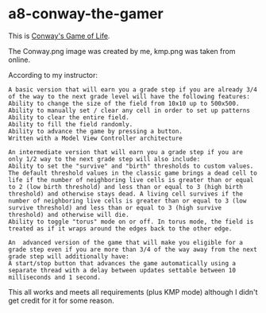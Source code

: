 # a8-conway-the-gamer
This is [Conway's Game of Life](https://en.wikipedia.org/wiki/Conway's_Game_of_Life).

The Conway.png image was created by me, kmp.png was taken from online.

According to my instructor:

```
A basic version that will earn you a grade step if you are already 3/4 of the way to the next grade level will have the following features:
Ability to change the size of the field from 10x10 up to 500x500.
Ability to manually set / clear any cell in order to set up patterns
Ability to clear the entire field.
Ability to fill the field randomly.
Ability to advance the game by pressing a button.
Written with a Model View Controller architecture

An intermediate version that will earn you a grade step if you are only 1/2 way to the next grade step will also include:
Ability to set the "survive" and "birth" thresholds to custom values. The default threshold values in the classic game brings a dead cell to life if the number of neighboring live cells is greater than or equal to 2 (low birth threshold) and less than or equal to 3 (high birth threshold) and otherwise stays dead. A living cell survives if the number of neighboring live cells is greater than or equal to 3 (low survive threshold) and less than or equal to 3 (high survive threshold) and otherwise will die. 
Ability to toggle "torus" mode on or off. In torus mode, the field is treated as if it wraps around the edges back to the other edge.

An  advanced version of the game that will make you eligible for a grade step even if you are more than 3/4 of the way away from the next grade step will additionally have:
A start/stop button that advances the game automatically using a separate thread with a delay between updates settable between 10 milliseconds and 1 second.
```

This all works and meets all requirements (plus KMP mode) although I didn't get credit for it for some reason.
